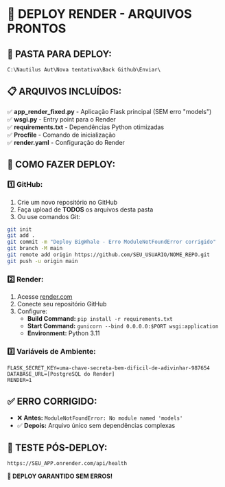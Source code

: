 # 🚀 DEPLOY RENDER - ARQUIVOS PRONTOS

## 📁 **PASTA PARA DEPLOY:**
```
C:\Nautilus Aut\Nova tentativa\Back Github\Enviar\
```

## 📋 **ARQUIVOS INCLUÍDOS:**

✅ **app_render_fixed.py** - Aplicação Flask principal (SEM erro "models")  
✅ **wsgi.py** - Entry point para o Render  
✅ **requirements.txt** - Dependências Python otimizadas  
✅ **Procfile** - Comando de inicialização  
✅ **render.yaml** - Configuração do Render  

## 🚀 **COMO FAZER DEPLOY:**

### **1️⃣ GitHub:**
1. Crie um novo repositório no GitHub
2. Faça upload de **TODOS** os arquivos desta pasta
3. Ou use comandos Git:
```bash
git init
git add .
git commit -m "Deploy BigWhale - Erro ModuleNotFoundError corrigido"
git branch -M main
git remote add origin https://github.com/SEU_USUARIO/NOME_REPO.git
git push -u origin main
```

### **2️⃣ Render:**
1. Acesse [render.com](https://render.com)
2. Conecte seu repositório GitHub
3. Configure:
   - **Build Command:** `pip install -r requirements.txt`
   - **Start Command:** `gunicorn --bind 0.0.0.0:$PORT wsgi:application`
   - **Environment:** Python 3.11

### **3️⃣ Variáveis de Ambiente:**
```
FLASK_SECRET_KEY=uma-chave-secreta-bem-dificil-de-adivinhar-987654
DATABASE_URL=[PostgreSQL do Render]
RENDER=1
```

## ✅ **ERRO CORRIGIDO:**
- ❌ **Antes:** `ModuleNotFoundError: No module named 'models'`
- ✅ **Depois:** Arquivo único sem dependências complexas

## 🎯 **TESTE PÓS-DEPLOY:**
```
https://SEU_APP.onrender.com/api/health
```

**🚀 DEPLOY GARANTIDO SEM ERROS!** 